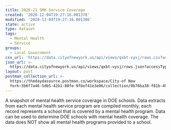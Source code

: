 ```yaml
---
title: 2020-21 SMH Service Coverage
created: '2020-12-04T19:27:16.001378'
modified: '2020-12-04T19:27:16.001386'
state: active
type: dataset
tags:
  - Mental Health
  - Service
groups:
  - Local Government
csv_url: 'https://data.cityofnewyork.us/api/views/qxbt-vysj/rows.csv?accessType=DOWNLOAD'
json_url: >-
  https://data.cityofnewyork.us/api/views/qxbt-vysj/rows.json?accessType=DOWNLOAD
layout: post
postman_collection_url: >-
  https://thedaydasource.postman.co/workspace/City-of New
  York~3b6f7a46-5db5-42b1-80fe-9fbef41e3e06/collection/0b76ba38-f81b-49f6-84e7-c4799e6345a8
---
```

A snapshot of mental health service coverage in DOE schools.  Data extracts from each mental health service program are compiled monthly, each record represents a school that is covered by a mental health program. Data can be used to determine DOE schools with mental health coverage.  The data does NOT show all mental health programs provided to a school.
